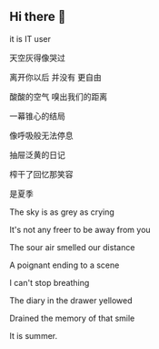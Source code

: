 ## Hi there 👋

it is IT user

天空灰得像哭过

离开你以后 并没有 更自由

酸酸的空气 嗅出我们的距离

一幕锥心的结局

像呼吸般无法停息

抽屉泛黄的日记

榨干了回忆那笑容

是夏季

The sky is as grey as crying

It's not any freer to be away from you

The sour air smelled our distance

A poignant ending to a scene

I can't stop breathing

The diary in the drawer yellowed

Drained the memory of that smile

It is summer.

